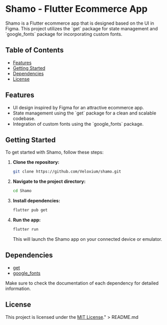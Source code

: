 # Shamo - Flutter Ecommerce App

Shamo is a Flutter ecommerce app that is designed based on the UI in Figma. This project utilizes the \`get\` package for state management and \`google_fonts\` package for incorporating custom fonts.

## Table of Contents

- [Features](#features)
- [Getting Started](#getting-started)
- [Dependencies](#dependencies)
- [License](#license)

## Features

- UI design inspired by Figma for an attractive ecommerce app.
- State management using the \`get\` package for a clean and scalable codebase.
- Integration of custom fonts using the \`google_fonts\` package.

## Getting Started

To get started with Shamo, follow these steps:

1. **Clone the repository:**
   ```bash
   git clone https://github.com/Veloxium/shamo.git
   ```

2. **Navigate to the project directory:**
   ```bash
   cd Shamo
   ```

3. **Install dependencies:**
   ```bash
   flutter pub get
   ```

4. **Run the app:**
   ```bash
   flutter run
   ```

   This will launch the Shamo app on your connected device or emulator.

## Dependencies

- [get](https://pub.dev/packages/get)
- [google_fonts](https://pub.dev/packages/google_fonts)

Make sure to check the documentation of each dependency for detailed information.

## License

This project is licensed under the [MIT License](LICENSE)." > README.md
